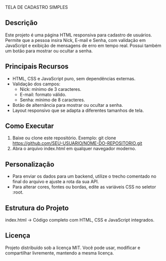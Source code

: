 TELA DE CADASTRO SIMPLES

Descrição
---------
Este projeto é uma página HTML responsiva para cadastro de usuários.
Permite que a pessoa insira Nick, E-mail e Senha, com validação em JavaScript
e exibição de mensagens de erro em tempo real. Possui também um botão
para mostrar ou ocultar a senha.

Principais Recursos
-------------------
- HTML, CSS e JavaScript puro, sem dependências externas.
- Validação dos campos:
  * Nick: mínimo de 3 caracteres.
  * E-mail: formato válido.
  * Senha: mínimo de 8 caracteres.
- Botão de alternância para mostrar ou ocultar a senha.
- Layout responsivo que se adapta a diferentes tamanhos de tela.

Como Executar
-------------
1. Baixe ou clone este repositório.
   Exemplo:
       git clone https://github.com/SEU-USUARIO/NOME-DO-REPOSITORIO.git
2. Abra o arquivo index.html em qualquer navegador moderno.

Personalização
--------------
- Para enviar os dados para um backend, utilize o trecho comentado no final
  do arquivo e ajuste a rota da sua API.
- Para alterar cores, fontes ou bordas, edite as variáveis CSS no seletor :root.

Estrutura do Projeto
--------------------
index.html   -> Código completo com HTML, CSS e JavaScript integrados.

Licença
-------
Projeto distribuído sob a licença MIT. Você pode usar, modificar e compartilhar
livremente, mantendo a mesma licença.




